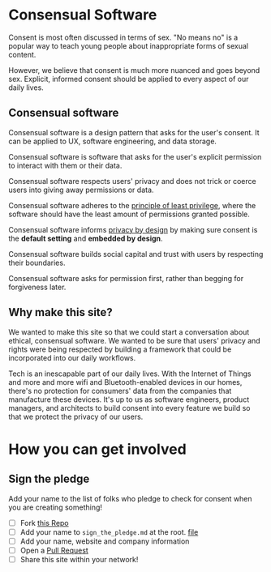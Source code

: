 Consensual Software
========

Consent is most often discussed in terms of sex. "No means no" is a popular way to teach young people about inappropriate forms of sexual content.

However, we believe that consent is much more nuanced and goes beyond sex. Explicit, informed consent should be applied to every aspect of our daily lives.

## Consensual software

Consensual software is a design pattern that asks for the user's consent. It can be applied to UX, software engineering, and data storage.

Consensual software is software that asks for the user's explicit permission to interact with them or their data.

Consensual software respects users' privacy and does not trick or coerce users into giving away permissions or data.

Consensual software adheres to the [principle of least privilege](https://en.wikipedia.org/wiki/Principle_of_least_privilege), where the software should have the least amount of permissions granted possible.

Consensual software informs [privacy by design](https://www.ipc.on.ca/wp-content/uploads/2013/09/pbd-primer.pdf) by making sure consent is the <strong>default setting</strong> and <strong>embedded by design</strong>.

Consensual software builds social capital and trust with users by respecting their boundaries.

Consensual software asks for permission first, rather than begging for forgiveness later.

## Why make this site?

We wanted to make this site so that we could start a conversation about ethical, consensual software. We wanted to be sure that users' privacy and rights were being respected by building a framework that could be incorporated into our daily workflows.

Tech is an inescapable part of our daily lives. With the Internet of Things and more and more wifi and Bluetooth-enabled devices in our homes, there's no protection for consumers' data from the companies that manufacture these devices. It's up to us as software engineers, product managers, and architects to build consent into every feature we build so that we protect the privacy of our users.

# How you can get involved

## Sign the pledge

Add your name to the list of folks who pledge to check for consent when you are creating something!

* [ ] Fork [this Repo](https://github.com/TheLucasMoore/consensual_software)
* [ ] Add your name to `sign_the_pledge.md` at the root. [file](https://github.com/TheLucasMoore/consensual_software/blame/master/sign_the_pledge.md#L15)
* [ ] Add your name, website and company information
* [ ] Open a [Pull Request](https://github.com/TheLucasMoore/consensual_software/pulls)
* [ ] Share this site within your network!
